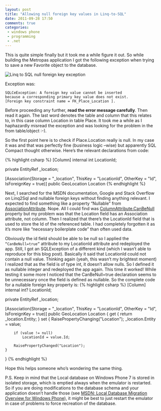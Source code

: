 ```yaml
---
layout: post
title: "Allowing null foreign key values in Linq-to-SQL"
date: 2011-09-28 17:50
comments: true
categories: 
 - windows phone
 - programming
 - .net
---
```


This is quite simple finally but it took me a while figure it out. So while building the Metropas application I got the following exception when trying to save a new Favorite object to the database.

![Linq to SQL null foreign key exception](/blog/images/allowing-null-foreign-key-values-in-linq-to-sql_1.png)

Exception was: 

    SQLCeException: A foreign key value cannot be inserted     
    because a corresponding primary key value does not exist. 
    [Foreign key constraint name = FK_Place_Location ].

Before proceeding any further, **read the error message carefully**. Then read it again. The last word denotes the table and column that this relates to, in this case column Location in table Place. It took me a while as I haphazardly misread the exception and was looking for the problem in the from table/object :-).

<!--more-->

So the first point here is to check if Place.Location really is null. In my case it was and that was perfectly fine (business logic –wise) but apparently SQL Compact thought otherwise. Here’s the relevant declarations from code:

{% highlight csharp %}
[Column]
internal int LocationId;

private EntityRef<GeoLocation> _location;
 
[Association(Storage = "_location", ThisKey = "LocationId", 
	OtherKey = "Id", IsForeignKey = true)]
public GeoLocation Location
{% endhighlight %}
	
Next, I searched for the MSDN documentation, Google and Stack Overflow on Linq2Sql and nullable foreign keys without finding anything relevant. I expected to find something like a property “Nullable” from [AssociationAttribute][assocAttr]. Nope. All I could find was [ColumnAttribute.CanBeNull][colAttrCanBeNull] property but my problem was that the Location field has an Association attribute, not column. Then I realized that there’s the LocationId field that is used to store the Id of the referenced table. I had completely forgotten it as it’s more like “necessary boilerplate code” than often used data.

Obviously the id field should be able to be null so I applied the `“CanBeNull=true”` attribute to my LocationId attribute and redeployed the app. Still, I got an SQLException of a different kind (which I wasn’t able to reproduce for this blog post). Basically it said that LocationId could not contain a null value. Thinking again (yeah, this wasn’t my brightest moment) I realized that as the field is of type int, it doesn’t allow nulls. So I defined it as nullable integer and redeployed the app again. This time it worked! While testing it some more I noticed that the CanBeNull=true declaration seems to be unnecessary once the field is defined as nullable. So the complete code for a nullable foreign key property is:
{% highlight csharp %}
[Column]
internal int? LocationId;
 
private EntityRef<GeoLocation> _location;
 
[Association(Storage = "_location", ThisKey = "LocationId", 
	OtherKey = "Id", IsForeignKey = true)]
public GeoLocation Location
{
	get { return _location.Entity; }
	set
	{
		RaisePropertyChanging("Location");
		_location.Entity = value;
 
		if (value != null)
			LocationId = value.Id;
 
		RaisePropertyChanged("Location");
	}
}
{% endhighlight %}

Hope this helps someone who’s wondering the same thing.

P.S. Keep in mind that the Local database on Windows Phone 7 is stored in isolated storage, which is emptied always when the emulator is restarted. So if you are doing modifications to the database schema and your application doesn’t handle those (see [MSDN: Local Database Migration Overview for Windows Phone][msdnLocalDbMigration]), it might be best to just restart the emulator in case of problems to force recreation of the database.

[msdnLocalDbMigration]: http://msdn.microsoft.com/en-us/library/hh394018(v=VS.92).aspx
[colAttrCanBeNull]: http://msdn.microsoft.com/en-us/library/system.data.linq.mapping.columnattribute.canbenull(v=VS.95).aspx
[assocAttr]: http://msdn.microsoft.com/en-us/library/system.data.linq.mapping.associationattribute(v=VS.95).aspx